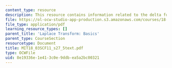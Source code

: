 ```yaml
---
content_type: resource
description: This resource contains information related to the delta function.
file: https://ol-ocw-studio-app-production.s3.amazonaws.com/courses/18-03sc-differential-equations-fall-2011/8e19336e1e413c0e9ddbea5a2bc00321_MIT18_03SCF11_s27_5text.pdf
file_type: application/pdf
learning_resource_types: []
parent_title: 'Laplace Transform: Basics'
parent_type: CourseSection
resourcetype: Document
title: MIT18_03SCF11_s27_5text.pdf
type: OCWFile
uid: 8e19336e-1e41-3c0e-9ddb-ea5a2bc00321
---
```

